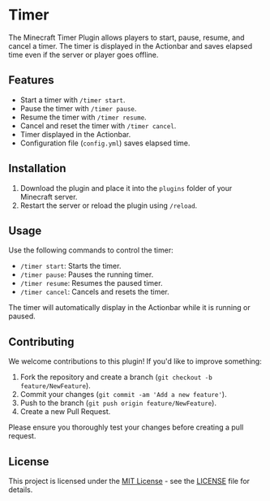# Timer

The Minecraft Timer Plugin allows players to start, pause, resume, and cancel a timer. The timer is displayed in the Actionbar and saves elapsed time even if the server or player goes offline.

## Features

- Start a timer with `/timer start`.
- Pause the timer with `/timer pause`.
- Resume the timer with `/timer resume`.
- Cancel and reset the timer with `/timer cancel`.
- Timer displayed in the Actionbar.
- Configuration file (`config.yml`) saves elapsed time.

## Installation

1. Download the plugin and place it into the `plugins` folder of your Minecraft server.
2. Restart the server or reload the plugin using `/reload`.

## Usage

Use the following commands to control the timer:

- `/timer start`: Starts the timer.
- `/timer pause`: Pauses the running timer.
- `/timer resume`: Resumes the paused timer.
- `/timer cancel`: Cancels and resets the timer.

The timer will automatically display in the Actionbar while it is running or paused.

## Contributing

We welcome contributions to this plugin! If you'd like to improve something:

1. Fork the repository and create a branch (`git checkout -b feature/NewFeature`).
2. Commit your changes (`git commit -am 'Add a new feature'`).
3. Push to the branch (`git push origin feature/NewFeature`).
4. Create a new Pull Request.

Please ensure you thoroughly test your changes before creating a pull request.

## License

This project is licensed under the [MIT License](LICENSE) - see the [LICENSE](LICENSE) file for details.
